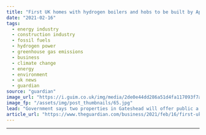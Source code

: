 ```yaml
---
title: "First UK homes with hydrogen boilers and hobs to be built by April"
date: "2021-02-16"
tags: 
  - energy industry
  - construction industry
  - fossil fuels
  - hydrogen power
  - greenhouse gas emissions
  - business
  - climate change
  - energy
  - environment
  - uk news
  - guardian
source: "guardian"
image_url: "https://i.guim.co.uk/img/media/2de0e44dd286a51d4fa117093f7a9fa74f73b15d/0_65_4046_2429/master/4046.jpg?width=460&quality=85&auto=format&fit=max&s=f13cf83272f2a98e8a2f52cd4ff58e4c"
image_fp: "/assets/img/post_thumbnails/65.jpg"
lead: "Government says two properties in Gateshead will offer public a glimpse of the ‘potential home of the future’The UK’s first homes to be fitted with boilers and hobs that run on hydrogen rather than fossil fuel gas will be built in Gateshead by April...."
article_url: "https://www.theguardian.com/business/2021/feb/16/first-uk-homes-with-hydrogen-boilers-and-hobs-to-be-built-by-april"
---
```


---
